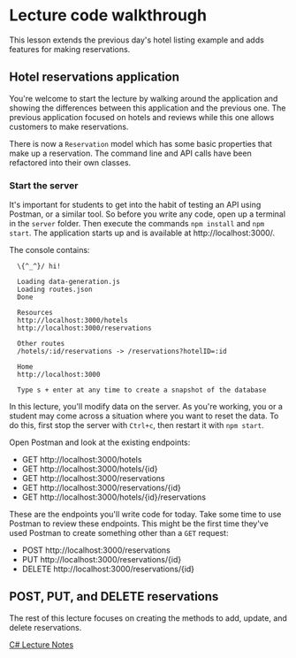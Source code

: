 # Lecture code walkthrough

This lesson extends the previous day's hotel listing example and adds features for making reservations.

## Hotel reservations application

You're welcome to start the lecture by walking around the application and showing the differences between this application and the previous one. The previous application focused on hotels and reviews while this one allows customers to make reservations.

There is now a `Reservation` model which has some basic properties that make up a reservation. The command line and API calls have been refactored into their own classes.

### Start the server

It's important for students to get into the habit of testing an API using Postman, or a similar tool. So before you write any code, open up a terminal in the `server` folder. Then execute the commands `npm install` and `npm start`. The application starts up and is available at http://localhost:3000/.

The console contains:

```
  \{^_^}/ hi!

  Loading data-generation.js
  Loading routes.json
  Done

  Resources
  http://localhost:3000/hotels
  http://localhost:3000/reservations

  Other routes
  /hotels/:id/reservations -> /reservations?hotelID=:id

  Home
  http://localhost:3000

  Type s + enter at any time to create a snapshot of the database
```

In this lecture, you'll modify data on the server. As you're working, you or a student may come across a situation where you want to reset the data. To do this, first stop the server with `Ctrl+c`, then restart it with `npm start`.

Open Postman and look at the existing endpoints:

- GET http://localhost:3000/hotels
- GET http://localhost:3000/hotels/{id}
- GET http://localhost:3000/reservations
- GET http://localhost:3000/reservations/{id}
- GET http://localhost:3000/hotels/{id}/reservations

These are the endpoints you'll write code for today. Take some time to use Postman to review these endpoints. This might be the first time they've used Postman to create something other than a `GET` request:

- POST http://localhost:3000/reservations
- PUT http://localhost:3000/reservations/{id}
- DELETE http://localhost:3000/reservations/{id}


## POST, PUT, and DELETE reservations

The rest of this lecture focuses on creating the methods to add, update, and delete reservations.

[C# Lecture Notes](./lecture-code-dotnet.md)
